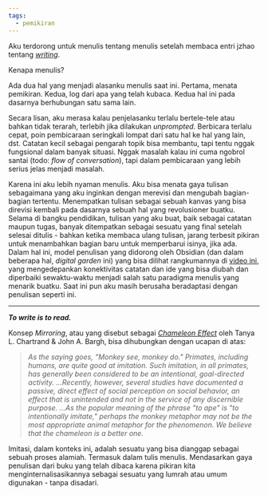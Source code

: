 ```yaml
---
tags:
  - pemikiran
---
```

Aku terdorong untuk menulis tentang menulis setelah membaca entri jzhao tentang *[writing](https://jzhao.xyz/thoughts/writing)*.

Kenapa menulis?

Ada dua hal yang menjadi alasanku menulis saat ini. Pertama, menata pemikiran. Kedua, log dari apa yang telah kubaca. Kedua hal ini pada dasarnya berhubungan satu sama lain.

Secara lisan, aku merasa kalau penjelasanku terlalu bertele-tele atau bahkan tidak terarah, terlebih jika dilakukan *unprompted*. Berbicara terlalu cepat, poin pembicaraan seringkali lompat dari satu hal ke hal yang lain, dst. Catatan kecil sebagai pengarah topik bisa membantu, tapi tentu nggak fungsional dalam banyak situasi. Nggak masalah kalau ini cuma ngobrol santai (todo: *flow of conversation*), tapi dalam pembicaraan yang lebih serius jelas menjadi masalah.

Karena ini aku lebih nyaman menulis. Aku bisa menata gaya tulisan sebagaimana yang aku inginkan dengan merevisi dan mengubah bagian-bagian tertentu. Menempatkan tulisan sebagai sebuah kanvas yang bisa direvisi kembali pada dasarnya sebuah hal yang revolusioner buatku. Selama di bangku pendidikan, tulisan yang aku buat, baik sebagai catatan maupun tugas, banyak ditempatkan sebagai sesuatu yang final setelah selesai ditulis - bahkan ketika membaca ulang tulisan, jarang terbesit pikiran untuk menambahkan bagian baru untuk memperbarui isinya, jika ada. Dalam hal ini, model penulisan yang didorong oleh Obsidian (dan dalam beberapa hal, *digital garden* ini) yang bisa dilihat rangkumannya di [video ini](https://www.youtube.com/watch?v=DbsAQSIKQXk&t=291s), yang mengedepankan konektivitas catatan dan ide yang bisa diubah dan diperbaiki sewaktu-waktu menjadi salah satu paradigma menulis yang menarik buatku. Saat ini pun aku masih berusaha beradaptasi dengan penulisan seperti ini.

---

***To write is to read.***

Konsep *Mirroring*, atau yang disebut sebagai [*Chameleon Effect*](https://web.archive.org/web/20110709005229/http://www.yale.edu/acmelab/articles/chartrand_bargh_1999.pdf) oleh Tanya L. Chartrand & John A. Bargh, bisa dihubungkan dengan ucapan di atas:

> *As the saying goes, "Monkey see, monkey do." Primates, including humans, are quite good at imitation. Such imitation, in all primates, has generally been considered to be an intentional, goal-directed activity. ...Recently, however, several studies have documented a passive, direct effect of social perception on social behavior, an effect that is unintended and not in the service of any discernible purpose. ...As the popular meaning of the phrase "to ape" is "to intentionally imitate," perhaps the monkey metaphor may not be the most appropriate animal metaphor for the phenomenon. We believe that the chameleon is a better one.*

Imitasi, dalam konteks ini, adalah sesuatu yang bisa dianggap sebagai sebuah proses alamiah. Termasuk dalam tulis menulis. Mendasarkan gaya penulisan dari buku yang telah dibaca karena pikiran kita menginternalisasikannya sebagai sesuatu yang lumrah atau umum digunakan - tanpa disadari.